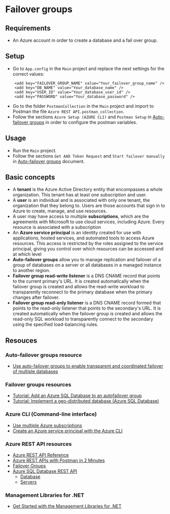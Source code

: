 # Failover groups

## Requirements
* An Azure account in order to create a database and a fail over group.

## Setup
* Go to `App.config` in the `Main` project and replace the next settings for the correct values:
```
    <add key="FAILOVER_GROUP_NAME" value="Your_failover_group_name" />
    <add key="DB_NAME" value="Your_database_name" />
    <add key="USER_ID" value="Your_database_user_id" />
    <add key="PASSWORD" value="Your_database_password" />
```

* Go to the folder `PostmanCollection` in the `Main` project and  import to Postman the file `Azure REST API.postman_collection`.
* Follow the sections `Azure Setup (AZURE CLI)` and `Postman Setup` in [Auto-failover groups](https://safefleet.atlassian.net/wiki/spaces/CMC/pages/1115357221/Auto-failover+groups) in order to configure the postman variables.

## Usage
* Run the `Main` project.
* Follow the sections `Get AAD Token Request` and `Start failover manually` in [Auto-failover groups](https://safefleet.atlassian.net/wiki/spaces/CMC/pages/1115357221/Auto-failover+groups) document.

## Basic concepts
* A **tenant** is the Azure Active Directory entity that encompasses a whole organization.  This tenant has at least one subscription and user. 
* A **user** is an individual and is associated with only one tenant, the organization that they belong to. Users are those accounts that sign in to Azure to create, manage, and use resources.
* A user may have access to multiple **subscriptions**, which are the agreements with Microsoft to use cloud services, including Azure. Every resource is associated with a subscription
* An **Azure service principal** is an identity created for use with applications, hosted services, and automated tools to access Azure resources. This access is restricted by the roles assigned to the service principal, giving you control over which resources can be accessed and at which level
* **Auto-failover groups** allow you to manage replication and failover of a group of databases on a server or all databases in a managed instance to another region.
* **Failover group read-write listener** is a DNS CNAME record that points to the current primary's URL. It is created automatically when the failover group is created and allows the read-write workload to transparently reconnect to the primary database when the primary changes after failover. 
* **Failover group read-only listener** is a DNS CNAME record formed that points to the read-only listener that points to the secondary's URL. It is created automatically when the failover group is created and allows the read-only SQL workload to transparently connect to the secondary using the specified load-balancing rules.

## Resouces
### Auto-failover groups resource
* [Use auto-failover groups to enable transparent and coordinated failover of multiple databases](https://docs.microsoft.com/en-us/azure/azure-sql/database/auto-failover-group-overview?tabs=azure-powershell)

### Failover groups resources
* [Tutorial: Add an Azure SQL Database to an autofailover group](https://docs.microsoft.com/en-us/azure/azure-sql/database/failover-group-add-single-database-tutorial?tabs=azure-portal)
* [Tutorial: Implement a geo-distributed database (Azure SQL Database)](https://docs.microsoft.com/en-us/azure/azure-sql/database/geo-distributed-application-configure-tutorial?tabs=azure-powershell)

### Azure CLI (Command-line interface)
* [Use multiple Azure subscriptions](https://docs.microsoft.com/en-us/cli/azure/manage-azure-subscriptions-azure-cli?view=azure-cli-latest)
* [Create an Azure service principal with the Azure CLI](https://docs.microsoft.com/en-us/cli/azure/create-an-azure-service-principal-azure-cli?toc=%2Fazure%2Fazure-resource-manager%2Ftoc.json&view=azure-cli-latest)

### Azure REST API resources
* [Azure REST API Reference](https://docs.microsoft.com/en-us/rest/api/azure/)
* [Azure REST APIs with Postman in 2 Minutes](https://blog.jongallant.com/2017/11/azure-rest-apis-postman/)
* [Failover Groups](https://docs.microsoft.com/en-us/rest/api/sql/failovergroups)
* [Azure SQL Database REST API](https://docs.microsoft.com/en-us/rest/api/sql/)
  * [Database](https://docs.microsoft.com/en-us/rest/api/sql/databases)
  * [Servers](https://docs.microsoft.com/en-us/rest/api/sql/servers)

### Management Libraries for .NET
* [Get Started with the Management Libraries for .NET](https://docs.microsoft.com/en-us/previous-versions/azure/dn722415(v=azure.100)?redirectedfrom=MSDN)
